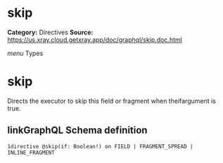 # skip

**Category:** Directives
**Source:** https://us.xray.cloud.getxray.app/doc/graphql/skip.doc.html

*menu* Types 
 # skip
 Directs the executor to skip this field or fragment when theifargument is true.

## linkGraphQL Schema definition
 `1directive @skip(if: Boolean!) on FIELD | FRAGMENT_SPREAD | INLINE_FRAGMENT`